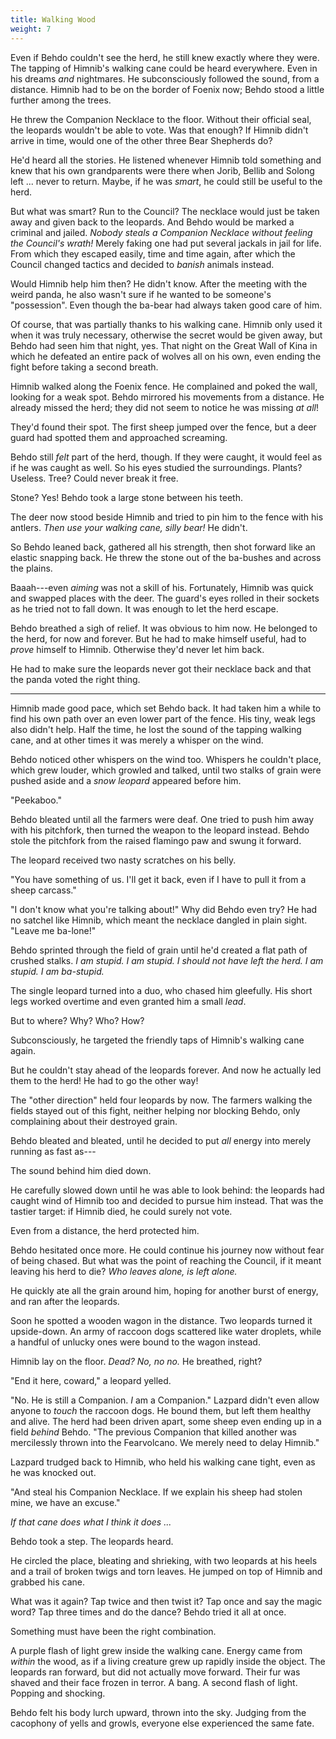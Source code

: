 ```yaml
---
title: Walking Wood
weight: 7
---
```

Even if Behdo couldn't see the herd, he still knew exactly where they were. The tapping of Himnib's walking cane could be heard everywhere. Even in his dreams _and_ nightmares. He subconsciously followed the sound, from a distance. Himnib had to be on the border of Foenix now; Behdo stood a little further among the trees.

He threw the Companion Necklace to the floor. Without their official seal, the leopards wouldn't be able to vote. Was that enough? If Himnib didn't arrive in time, would one of the other three Bear Shepherds do?

He'd heard all the stories. He listened whenever Himnib told something and knew that his own grandparents were there when Jorib, Bellib and Solong left ... never to return. Maybe, if he was _smart_, he could still be useful to the herd.

But what was smart? Run to the Council? The necklace would just be taken away and given back to the leopards. And Behdo would be marked a criminal and jailed. _Nobody steals a Companion Necklace without feeling the Council's wrath!_ Merely faking one had put several jackals in jail for life. From which they escaped easily, time and time again, after which the Council changed tactics and decided to _banish_ animals instead.

Would Himnib help him then? He didn't know. After the meeting with the weird panda, he also wasn't sure if he wanted to be someone's "possession". Even though the ba-bear had always taken good care of him.

Of course, that was partially thanks to his walking cane. Himnib only used it when it was truly necessary, otherwise the secret would be given away, but Behdo had seen him that night, yes. That night on the Great Wall of Kina in which he defeated an entire pack of wolves all on his own, even ending the fight before taking a second breath.

Himnib walked along the Foenix fence. He complained and poked the wall, looking for a weak spot. Behdo mirrored his movements from a distance. He already missed the herd; they did not seem to notice he was missing _at all_!

They'd found their spot. The first sheep jumped over the fence, but a deer guard had spotted them and approached screaming. 

Behdo still _felt_ part of the herd, though. If they were caught, it would feel as if he was caught as well. So his eyes studied the surroundings. Plants? Useless. Tree? Could never break it free.

Stone? Yes! Behdo took a large stone between his teeth.

The deer now stood beside Himnib and tried to pin him to the fence with his antlers. _Then use your walking cane, silly bear!_ He didn't.

So Behdo leaned back, gathered all his strength, then shot forward like an elastic snapping back. He threw the stone out of the ba-bushes and across the plains.

Baaah---even _aiming_ was not a skill of his. Fortunately, Himnib was quick and swapped places with the deer. The guard's eyes rolled in their sockets as he tried not to fall down. It was enough to let the herd escape.

Behdo breathed a sigh of relief. It was obvious to him now. He belonged to the herd, for now and forever. But he had to make himself useful, had to _prove_ himself to Himnib. Otherwise they'd never let him back.

He had to make sure the leopards never got their necklace back and that the panda voted the right thing.

___

Himnib made good pace, which set Behdo back. It had taken him a while to find his own path over an even lower part of the fence. His tiny, weak legs also didn't help. Half the time, he lost the sound of the tapping walking cane, and at other times it was merely a whisper on the wind.

Behdo noticed other whispers on the wind too. Whispers he couldn't place, which grew louder, which growled and talked, until two stalks of grain were pushed aside and a _snow leopard_ appeared before him.

"Peekaboo."

Behdo bleated until all the farmers were deaf. One tried to push him away with his pitchfork, then turned the weapon to the leopard instead. Behdo stole the pitchfork from the raised flamingo paw and swung it forward.

The leopard received two nasty scratches on his belly.

"You have something of us. I'll get it back, even if I have to pull it from a sheep carcass."

"I don't know what you're talking about!" Why did Behdo even try? He had no satchel like Himnib, which meant the necklace dangled in plain sight. "Leave me ba-lone!"

Behdo sprinted through the field of grain until he'd created a flat path of crushed stalks. _I am stupid. I am stupid. I should not have left the herd. I am stupid. I am ba-stupid._

The single leopard turned into a duo, who chased him gleefully. His short legs worked overtime and even granted him a small _lead_.

But to where? Why? Who? How? 

Subconsciously, he targeted the friendly taps of Himnib's walking cane again. 

But he couldn't stay ahead of the leopards forever. And now he actually led them to the herd! He had to go the other way!

The "other direction" held four leopards by now. The farmers walking the fields stayed out of this fight, neither helping nor blocking Behdo, only complaining about their destroyed grain.

Behdo bleated and bleated, until he decided to put _all_ energy into merely running as fast as---

The sound behind him died down. 

He carefully slowed down until he was able to look behind: the leopards had caught wind of Himnib too and decided to pursue him instead. That was the tastier target: if Himnib died, he could surely not vote.

Even from a distance, the herd protected him.

Behdo hesitated once more. He could continue his journey now without fear of being chased. But what was the point of reaching the Council, if it meant leaving his herd to die? _Who leaves alone, is left alone._

He quickly ate all the grain around him, hoping for another burst of energy, and ran after the leopards.

Soon he spotted a wooden wagon in the distance. Two leopards turned it upside-down. An army of raccoon dogs scattered like water droplets, while a handful of unlucky ones were bound to the wagon instead.

Himnib lay on the floor. _Dead? No, no no._ He breathed, right?

"End it here, coward," a leopard yelled.

"No. He is still a Companion. _I_ am a Companion." Lazpard didn't even allow anyone to _touch_ the raccoon dogs. He bound them, but left them healthy and alive. The herd had been driven apart, some sheep even ending up in a field _behind_ Behdo. "The previous Companion that killed another was mercilessly thrown into the Fearvolcano. We merely need to delay Himnib."

Lazpard trudged back to Himnib, who held his walking cane tight, even as he was knocked out.

"And steal his Companion Necklace. If we explain his sheep had stolen mine, we have an excuse."

_If that cane does what I think it does ..._

Behdo took a step. The leopards heard.

He circled the place, bleating and shrieking, with two leopards at his heels and a trail of broken twigs and torn leaves. He jumped on top of Himnib and grabbed his cane.

What was it again? Tap twice and then twist it? Tap once and say the magic word? Tap three times and do the dance? Behdo tried it all at once.

Something must have been the right combination.

A purple flash of light grew inside the walking cane. Energy came from _within_ the wood, as if a living creature grew up rapidly inside the object. The leopards ran forward, but did not actually move forward. Their fur was shaved and their face frozen in terror. A bang. A second flash of light. Popping and shocking.

Behdo felt his body lurch upward, thrown into the sky. Judging from the cacophony of yells and growls, everyone else experienced the same fate.